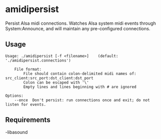 # amidipersist
Persist Alsa midi connections.
Watches Alsa system midi events through System:Announce, and will maintain any pre-configured connections.

## Usage
    Usage: ./amidipersist [-f <filename>]	 (default: './amidipersist.connections')

	    File format:
		    File should contain colon-delimited midi names of: src_client:src_port:dst_client:dst_port
		    Colon can be escaped with '\'
		    Empty lines and lines beginning with # are ignored

    Options:
	    --once	Don't persist: run connections once and exit; do not listen for events.


## Requirements
-libasound

